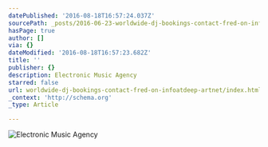 ```yaml
---
datePublished: '2016-08-18T16:57:24.037Z'
sourcePath: _posts/2016-06-23-worldwide-dj-bookings-contact-fred-on-infoatdeep-artnet.md
hasPage: true
author: []
via: {}
dateModified: '2016-08-18T16:57:23.682Z'
title: ''
publisher: {}
description: Electronic Music Agency
starred: false
url: worldwide-dj-bookings-contact-fred-on-infoatdeep-artnet/index.html
_context: 'http://schema.org'
_type: Article

---
```

![Electronic Music Agency](https://the-grid-user-content.s3-us-west-2.amazonaws.com/1d4564b9-cea6-4a45-b087-fa4529700de8.jpg)